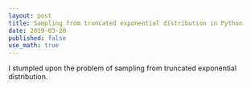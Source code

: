 ```yaml
---
layout: post
title: Sampling from truncated exponential distribution in Python
date: 2019-03-20
published: false
use_math: true
---
```


I stumpled upon the problem of sampling from truncated exponential distribution.

